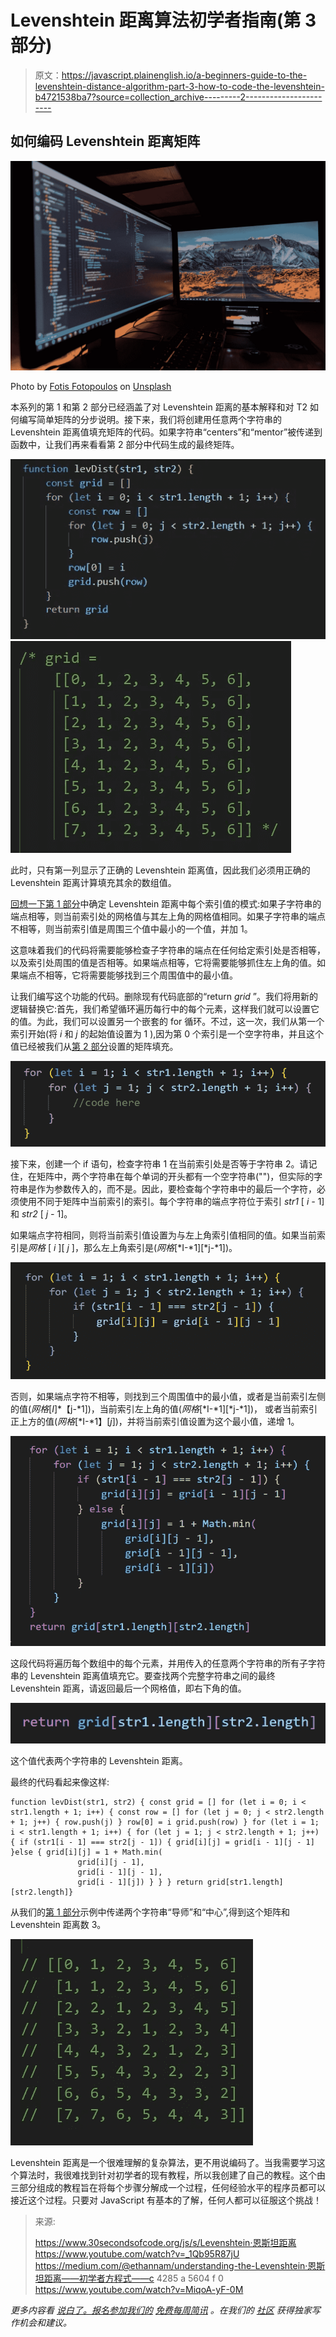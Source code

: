 # Levenshtein 距离算法初学者指南(第 3 部分)

> 原文：<https://javascript.plainenglish.io/a-beginners-guide-to-the-levenshtein-distance-algorithm-part-3-how-to-code-the-levenshtein-b4721538ba7?source=collection_archive---------2----------------------->

## 如何编码 Levenshtein 距离矩阵

![](img/993d428b599f1d49db4dd494894c5310.png)

Photo by [Fotis Fotopoulos](https://unsplash.com/@ffstop?utm_source=medium&utm_medium=referral) on [Unsplash](https://unsplash.com?utm_source=medium&utm_medium=referral)

本系列的第 1 和第 2 部分已经涵盖了对 Levenshtein 距离的基本解释和对 T2 如何编写简单矩阵的分步说明。接下来，我们将创建用任意两个字符串的 Levenshtein 距离值填充矩阵的代码。如果字符串“centers”和“mentor”被传递到函数中，让我们再来看看第 2 部分中代码生成的最终矩阵。

![](img/fcaf4a8a3ca3ebfb4f5d4b7106106a7e.png)![](img/1092e59f3e13d47630c288caf133e0b8.png)

此时，只有第一列显示了正确的 Levenshtein 距离值，因此我们必须用正确的 Levenshtein 距离计算填充其余的数组值。

[回想一下第 1 部分](https://medium.com/@redlisa125/a-beginners-guide-to-the-levenshtein-distance-algorithm-part-1-d581fef7588f)中确定 Levenshtein 距离中每个索引值的模式:如果子字符串的端点相等，则当前索引处的网格值与其左上角的网格值相同。如果子字符串的端点不相等，则当前索引值是周围三个值中最小的一个值，并加 1。

这意味着我们的代码将需要能够检查子字符串的端点在任何给定索引处是否相等，以及索引处周围的值是否相等。如果端点相等，它将需要能够抓住左上角的值。如果端点不相等，它将需要能够找到三个周围值中的最小值。

让我们编写这个功能的代码。删除现有代码底部的“return *grid* ”。我们将用新的逻辑替换它:首先，我们希望循环遍历每行中的每个元素，这样我们就可以设置它的值。为此，我们可以设置另一个嵌套的 for 循环。不过，这一次，我们从第一个索引开始(将 *i* 和 *j* 的起始值设置为 1 ),因为第 0 个索引是一个空字符串，并且这个值已经被我们从[第 2 部分](https://medium.com/@redlisa125/a-beginners-guide-to-the-levenshtein-distance-algorithm-part-2-how-to-code-a-matrix-in-javascript-5ab308eefcf0)设置的矩阵填充。

![](img/8c98861009dfb96e6d9b2d139b3cf9c6.png)

接下来，创建一个 if 语句，检查字符串 1 在当前索引处是否等于字符串 2。请记住，在矩阵中，两个字符串在每个单词的开头都有一个空字符串("")，但实际的字符串是作为参数传入的，而不是。因此，要检查每个字符串中的最后一个字符，必须使用不同于矩阵中当前索引的索引。每个字符串的端点字符位于索引 *str1* [ *i -* 1]和 *str2* [ *j -* 1]。

如果端点字符相同，则将当前索引值设置为与左上角索引值相同的值。如果当前索引是*网格* [ *i* ][ *j* ]，那么左上角索引是(*网格*[*I-*1][*j-*1])。

![](img/a327704ba4053c7c710487da4fc3fc1e.png)

否则，如果端点字符不相等，则找到三个周围值中的最小值，或者是当前索引左侧的值(*网格*[*I*]*【j-*1])，当前索引左上角的值(*网格*[*I-*1][*j-*1])， 或者当前索引正上方的值(*网格*[*I-*1】[*j*])，并将当前索引值设置为这个最小值，递增 1。

![](img/988fbee95eae241820d569aebde1837e.png)

这段代码将遍历每个数组中的每个元素，并用传入的任意两个字符串的所有子字符串的 Levenshtein 距离值填充它。要查找两个完整字符串之间的最终 Levenshtein 距离，请返回最后一个网格值，即右下角的值。

![](img/6b07532d038283f2f34d61f3984aa34f.png)

这个值代表两个字符串的 Levenshtein 距离。

最终的代码看起来像这样:

```
function levDist(str1, str2) { const grid = [] for (let i = 0; i < str1.length + 1; i++) { const row = [] for (let j = 0; j < str2.length + 1; j++) { row.push(j) } row[0] = i grid.push(row) } for (let i = 1; i < str1.length + 1; i++) { for (let j = 1; j < str2.length + 1; j++) { if (str1[i - 1] === str2[j - 1]) { grid[i][j] = grid[i - 1][j - 1] }else { grid[i][j] = 1 + Math.min(
               grid[i][j - 1],
               grid[i - 1][j - 1], 
               grid[i - 1][j]) } } } return grid[str1.length][str2.length]}
```

从我们的[第 1 部分](https://medium.com/@redlisa125/a-beginners-guide-to-the-levenshtein-distance-algorithm-part-1-d581fef7588f)示例中传递两个字符串“导师”和“中心”,得到这个矩阵和 Levenshtein 距离数 3。

![](img/5fb163ed4d4d59641ab6919818cc1837.png)

Levenshtein 距离是一个很难理解的复杂算法，更不用说编码了。当我需要学习这个算法时，我很难找到针对初学者的现有教程，所以我创建了自己的教程。这个由三部分组成的教程旨在将每个步骤分解成一个过程，任何经验水平的程序员都可以接近这个过程。只要对 JavaScript 有基本的了解，任何人都可以征服这个挑战！

> 来源:
> 
> https://www.30secondsofcode.org/js/s/Levenshtein·恩斯坦距离
> https://www.youtube.com/watch?v=_1Qb95R87jU
> https://medium.com/@ethannam/understanding-the-Levenshtein·恩斯坦距离——初学者方程式——c 4285 a 5604 f 0
> https://www.youtube.com/watch?v=MiqoA-yF-0M

*更多内容看* [*说白了。报名参加我们的*](http://plainenglish.io/) [*免费每周简讯*](http://newsletter.plainenglish.io/) *。在我们的* [*社区*](https://discord.gg/GtDtUAvyhW) *获得独家写作机会和建议。*